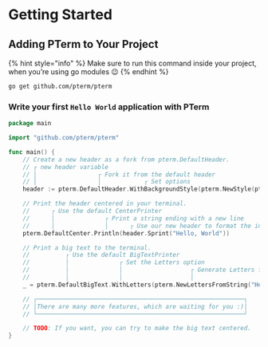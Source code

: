 # Getting Started

## Adding PTerm to Your Project

{% hint style="info" %}
Make sure to run this command inside your project, when you’re using go modules 😉
{% endhint %}

```bash
go get github.com/pterm/pterm
```

### Write your first `Hello World` application with PTerm

```go
package main

import "github.com/pterm/pterm"

func main() {
	// Create a new header as a fork from pterm.DefaultHeader.
	// ┌ new header variable
	// │                 ┌ Fork it from the default header
	// │                 │            ┌ Set options
	header := pterm.DefaultHeader.WithBackgroundStyle(pterm.NewStyle(pterm.BgRed))

	// Print the header centered in your terminal.
	//      ┌ Use the default CenterPrinter
	//      │              ┌ Print a string ending with a new line
	//      │              │      ┌ Use our new header to format the input string
	pterm.DefaultCenter.Println(header.Sprint("Hello, World"))

	// Print a big text to the terminal.
	//          ┌ Use the default BigTextPrinter
	//          │              ┌ Set the Letters option
	//          │              │                   ┌ Generate Letters from string
	//          │              │                   │                            ┌ Render output to the console
	_ = pterm.DefaultBigText.WithLetters(pterm.NewLettersFromString("Hello")).Render()

	// ┌──────────────────────────────────────────────────────────┐
	// │There are many more features, which are waiting for you :)│
	// └──────────────────────────────────────────────────────────┘

	// TODO: If you want, you can try to make the big text centered.
}
```

